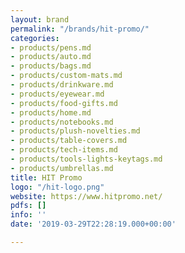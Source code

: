```yaml
---
layout: brand
permalink: "/brands/hit-promo/"
categories:
- products/pens.md
- products/auto.md
- products/bags.md
- products/custom-mats.md
- products/drinkware.md
- products/eyewear.md
- products/food-gifts.md
- products/home.md
- products/notebooks.md
- products/plush-novelties.md
- products/table-covers.md
- products/tech-items.md
- products/tools-lights-keytags.md
- products/umbrellas.md
title: HIT Promo
logo: "/hit-logo.png"
website: https://www.hitpromo.net/
pdfs: []
info: ''
date: '2019-03-29T22:28:19.000+00:00'

---
```

